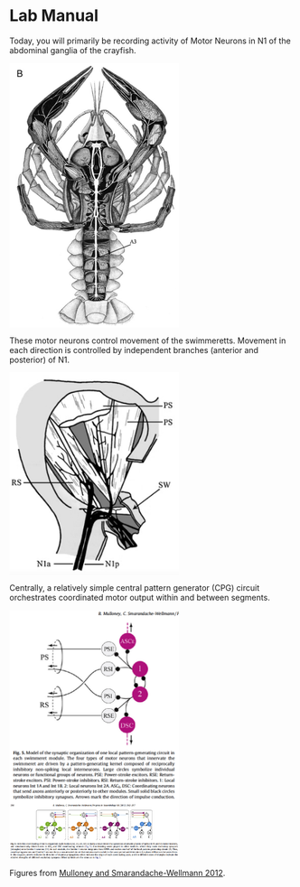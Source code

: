 # Lab Manual

Today, you will primarily be recording activity of Motor Neurons in N1 of the abdominal ganglia of the crayfish. 

<img src='https://github.com/neurologic/Neurophysiology-Lab/blob/main/images/Crayfish-Nervous-System_Mulloney-2012.png?raw=True' width="300" alt='crayfish nerve cord' align="center"/>

These motor neurons control movement of the swimmeretts. Movement in each direction is controlled by independent branches (anterior and posterior) of N1. 

 <img src='https://github.com/neurologic/Neurophysiology-Lab/blob/main/images/Swimmeret-Innervation-Cartoon_Mulloney-2012.png?raw=True' width="300" alt='swimmeret innervation' align="center"/>

Centrally, a relatively simple central pattern generator (CPG) circuit orchestrates coordinated motor output within and between segments.

 <img src='https://github.com/neurologic/Neurophysiology-Lab/blob/main/images/Swimmeret-CPG-Circuit_Mulloney-2012.png?raw=True' width="300" alt='swimmeret cpg' align="center"/>

 <img src='https://github.com/neurologic/Neurophysiology-Lab/blob/main/images/Swimmeret-CPG-Circuit-Intersegmental_Mulloney-2012.png?raw=True' width="300" alt='swimmeret cpg intersegmental' align="center"/>

Figures from <a href="https://doi.org/10.1016/j.pneurobio.2012.01.002">Mulloney and Smarandache-Wellmann 2012</a>.
